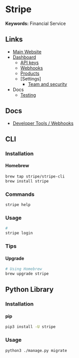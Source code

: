 # Stripe

<!--
https://github.com/quenti-io/quenti/tree/main/packages/payments
-->

**Keywords:** Financial Service

## Links

- [Main Website](https://stripe.com)
- [Dashboard](https://dashboard.stripe.com)
  - [API keys](https://dashboard.stripe.com/test/apikeys)
  - [Webhooks](https://dashboard.stripe.com/test/webhooks/create?endpoint_location=local)
  - [Products](https://dashboard.stripe.com/test/products?active=true)
  - [Settings]
    - [Team and security](https://dashboard.stripe.com/settings/team)
- Docs
  - [Testing](https://stripe.com/docs/testing)

## Docs

- [Developer Tools / Webhooks](https://stripe.com/docs/webhooks/test)

## CLI

### Installation

#### Homebrew

```sh
brew tap stripe/stripe-cli
brew install stripe
```

### Commands

```sh
stripe help
```

### Usage

```sh
#
stripe login
```

<!--
#
stripe listen --forward-to localhost:4242/webhook
stripe listen --forward-to localhost:3000/api/webhooks/stripe

#
stripe listen -f http://localhost:3000/api/webhooks/

#
stripe listen -f http://localhost:52384/api/payments/completed/webhook
stripe listen -f http://localhost:52384/api/payments/succeeded/webhook
stripe listen -f http://localhost:52384/api/payments/failed/webhook

#
stripe customers create

#
stripe trigger payment_intent.succeeded
-->

### Tips

#### Upgrade

```sh
# Using Homebrew
brew upgrade stripe
```

## Python Library

### Installation

#### pip

```sh
pip3 install -U stripe
```

### Usage

```sh
python3 ./manage.py migrate
```

<!--
https://stripe.com/docs/testing

Card Number: 4242 4242 4242 4242
Card Validation: 12/34
CVC: 567
-->
